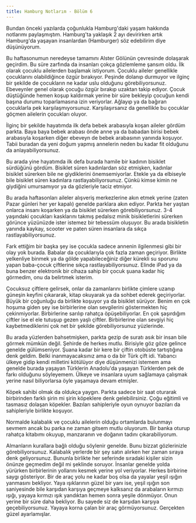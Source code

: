 ```yaml
---
title: Hamburg Notlarım - Bölüm 6
---
```


Bundan önceki yazılarda çoğunlukla Hamburg'daki yaşam hakkında notlarımı paylaşmıştım. Hamburg'ta yaklaşık 2 ayı devirirken artık Hamburg'da yaşayan insanlardan (Hamburger) söz edebilirim diye düşünüyorum.

Bu haftasonumun neredeyse tamamını Alster Gölünün çevresinde dolaşarak geçirdim. Bu süre zarfında da insanları çokça gözlemleme şansım oldu. İlk olarak çocuklu ailelerden başlamak istiyorum. Çocuklu aileler genellikle çocuklarını olabildiğince özgür bırakıyor. Peşinde dolanıp durmuyor ve ilginç bir şekilde de çocukların ne kadar uslu olduğunu görebiliyorsunuz. Ebeveynler genel olarak çocuğu özgür bırakıp uzaktan takip ediyor. Çocuk düştüğünde hemen koşup kaldırmak yerine bir süre bekleyip çocuğun kendi başına durumu toparlamasına izin veriyorlar. Ağlayıp ya da bağıran çocuklarla pek karşılaşmıyorsunuz. Karşılaşırsanız da genellikle bu çocuklar göçmen ailelerin çocukları oluyor.

İlginç bir şekilde hayatımda ilk defa bebek arabasıyla koşan aileler gördüm parkta. Baya baya bebek arabası önde anne ya da babadan birisi bebek arabasıyla koşarken diğer ebeveyn de bebek arabasının yanında koşuyor. Tabii buradan da yeni doğum yapmış annelerin neden bu kadar fit olduğunu da anlayabiliyorsunuz. 

Bu arada yine hayatımda ilk defa burada hamile bir kadının bisiklet sürdüğünü gördüm. Bisiklet süren kadınlardan söz etmişken, kadınlar bisiklet sürerken bile ne giydiklerini önemsemiyorlar. Etekle ya da elbiseyle bile bisiklet süren kadınlara rastlayabiliyorsunuz. Çünkü kimse kimin ne giydiğini umursamıyor ya da gözleriyle taciz etmiyor.

Bu arada haftasonları aileler alışveriş merkezlerine akın etmek yerine (zaten Pazar günleri her yer kapalı) genelde parklara akın ediyor. Parkta her yaştan onlarca insanı koşarken ya da bisiklet sürerken görebiliyorsunuz. 3-4 yaşındaki çocukları kasklarını takmış pedalsız minik bisikletlerini sürerken görünce yüzünüzde ister istemez bir tebessüm oluşuyor. Bu arada bisikletin yanında kaykay, scooter ve paten süren insanlara da sıkça rastlayabiliyorsunuz.

Fark ettiğim bir başka şey ise çocukla sadece annenin ilgilenmesi gibi bir olay yok burada. Babalar da çocuklarıyla çok fazla zaman geçiriyor. Birlikte yelkenliye binmek ya da gölde yapabileceğiniz diğer kürekli su sporunu yapan baba-çocuk çiftlerine sıkça rastlayabiliyorsunuz. Elinde iPad ya da buna benzer elektronik bir cihaza sahip bir çocuk şuana kadar hiç görmedim, onu da belirtmek isterim.

Çocuksuz çiftlere gelirsek, onlar da zamanlarını birlikte çimlere uzanıp güneşin keyfini çıkararak, kitap okuyarak ya da sohbet ederek geçiriyorlar. Büyük bir çoğunluğu da birlikte koşuyor ya da bisiklet sürüyor. Benim en çok hoşuma giden şey ise birbirlerine olan sevgilerini göstermekten hiç çekinmiyorlar. Birbirlerine sarılıp rahatça öpüşebiliyorlar. En çok şaşırdığım çiftler ise el ele tutuşup gezen yaşlı çiftler. Birbirlerine olan sevgiyi hiç kaybetmediklerini çok net bir şekilde görebiliyorsunuz yüzlerinde.

Bu arada yüzlerden bahsetmişken, parkta gezip de suratı asık bir insan bile görmek mümkün değil. Şehirde de herkes mutlu. Birisiyle göz göze gelince genelde gülümseniyor. Şuana kadar bir kere bir çiftin otobüste tartıştığına denk geldim. Belki inanmayacaksınız ama o da bir Türk çift idi. Yabancı ülkeye gidip kendi milletini kötülüyor diye düşünmenizi istemem ama genelde burada yaşayan Türklerin Anadolu'da yaşayan Türklerden pek de farkı olduğunu söyleyemem. Ülkeye ve insanlara uyum sağlamaya çalışmak yerine nasıl biliyorlarsa öyle yaşamaya devam etmişler.

Köpek sahibi olmak da oldukça yaygın. Parkta sadece bir saat oturarak birbirinden farklı şirin mi şirin köpeklere denk gelebilirsiniz. Çoğu eğitimli ve tasmasız dolaşan köpekler. Bazıları sahipleriyle oyun oynuyor bazıları da sahipleriyle birlikte koşuyor.

Normalde kalabalık ve çocuklu ailelerin olduğu ortamlarda bulunmayı sevmem ancak bu parka ne zaman gitsem mutlu oluyorum. Bir banka oturup rahatça kitabımı okuyup, manzaranın ve doğanın tadını çıkarabiliyorum. 

Almanların kurallara bağlı olduğu söylenir genelde. Bunu bizzat gözlerinizle görebiliyorsunuz. Kalabalık yerlerde bir şey satın alırken her zaman sıraya denk geliyorsunuz. Bununla birlikte her seferinde sıradaki kişiler sizin önünze geçmedim değil mi şeklinde soruyor. İnsanlar genelde yolda yürürken birbirlerinin yollarını kesmek yerine yol veriyorlar. Herkes birbirine saygı gösteriyor. Bir de araç yolu ne kadar boş olsa da yayalar yeşil ışığın yanmasını bekliyor. Yaya ışıklarının güzel bir yanı ise, yeşil ışığın son saniyesinde bile karşıdan karşıya geçmeye kalksanız da arabaların kırmızı ışığı, yayaya kırmızı ışık yandıktan hemen sonra yeşile dönmüyor. Onun yerine bir süre daha bekliyor. Bu sayede siz de karşıdan karşıya geçebiliyorsunuz. Yayaya korna çalan bir araç görmüyorsunuz. Gerçekten güzel ayarlamışlar. 